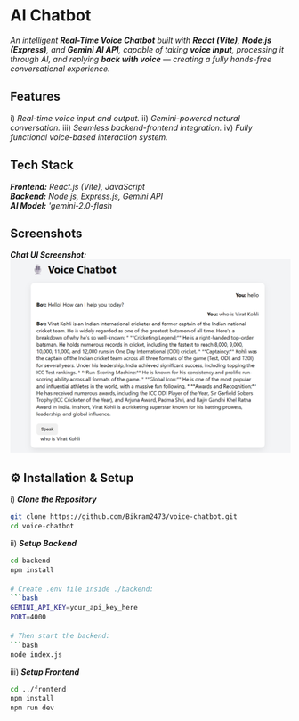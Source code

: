 # AI Chatbot

_An intelligent **Real-Time Voice Chatbot** built with **React (Vite)**, **Node.js (Express)**, and **Gemini AI API**, capable of taking **voice input**, processing it through 
AI, and replying **back with voice** — creating a fully hands-free conversational experience._

## Features

i) _Real-time voice input and output._
ii) _Gemini-powered natural conversation._
iii) _Seamless backend-frontend integration._
iv) _Fully functional voice-based interaction system._

## Tech Stack
**_Frontend:_** _React.js (Vite), JavaScript_</br>
**_Backend:_** _Node.js, Express.js, Gemini API_</br>
**_AI Model:_** _'gemini-2.0-flash_

## Screenshots
**_Chat UI Screenshot:_**</br>
![**_image_alt_**](https://github.com/Bikram2473/voice-chatbot/blob/d0c1c57687dbe4af8dcd46d1c36bf54b07630d33/UI.png)

## ⚙️ Installation & Setup

i) **_Clone the Repository_**
```bash
git clone https://github.com/Bikram2473/voice-chatbot.git
cd voice-chatbot
```

ii) **_Setup Backend_**
```bash
cd backend
npm install

# Create .env file inside ./backend:
```bash
GEMINI_API_KEY=your_api_key_here
PORT=4000

# Then start the backend:
```bash
node index.js
```

iii) **_Setup Frontend_**
```bash
cd ../frontend
npm install
npm run dev
```
